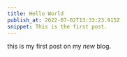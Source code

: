 ```yaml
---
title: Hello World
publish_at: 2022-07-02T13:33:23.915Z
snippet: This is the first post.
---
```


this is my first post on my _new_ blog.
